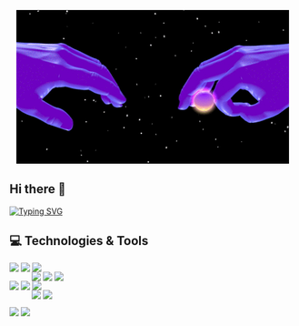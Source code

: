<p align="center">
  <img src="assets/Banner2.gif" alt="Banner"/>
</p>

## Hi there 👋
[![Typing SVG](https://readme-typing-svg.demolab.com?font=Fira+Code&size=22&color=A855F7&width=600&lines=I+am+Developer;I+am+Problem+Solver;I+am+Scout;I+am+Dreamer;I+am+Paul&cursor=true)](https://github.com/IamPaulSt)

## 💻 Technologies & Tools

<p style="line-height:0;">
  <!-- Fila 1 -->
  <span><img src="https://img.shields.io/badge/Java-805AD5?style=for-the-badge&logo=openjdk&logoColor=white" /></span>
  <span><img src="https://img.shields.io/badge/Spring_Boot-805AD5?style=for-the-badge&logo=spring&logoColor=white" /></span>
  <span><img src="https://img.shields.io/badge/HTML-805AD5?style=for-the-badge&logo=html5&logoColor=white" /></span>
  <br>
  <!-- Fila 2 desplazada a la derecha -->
  &nbsp;&nbsp;&nbsp;&nbsp;&nbsp;&nbsp;&nbsp;&nbsp;&nbsp;&nbsp;<span><img src="https://img.shields.io/badge/Flutter-805AD5?style=for-the-badge&logo=flutter&logoColor=white" /></span>
  <span><img src="https://img.shields.io/badge/MySQL-805AD5?style=for-the-badge&logo=mysql&logoColor=white" /></span>
  <span><img src="https://img.shields.io/badge/Git-805AD5?style=for-the-badge&logo=git&logoColor=white" /></span>
  <br>
  <!-- Fila 3 -->
  <span><img src="https://img.shields.io/badge/NestJS-805AD5?style=for-the-badge&logo=nestjs&logoColor=white" /></span>
  <span><img src="https://img.shields.io/badge/Next.js-805AD5?style=for-the-badge&logo=next.js&logoColor=white" /></span>
  <span><img src="https://img.shields.io/badge/TypeScript-805AD5?style=for-the-badge&logo=typescript&logoColor=white" /></span>

  <br>
  <!-- Fila 4 desplazada a la derecha -->
  &nbsp;&nbsp;&nbsp;&nbsp;&nbsp;&nbsp;&nbsp;&nbsp;&nbsp;&nbsp;<span><img src="https://img.shields.io/badge/React-805AD5?style=for-the-badge&logo=react&logoColor=white" /></span>
  <span><img src="https://img.shields.io/badge/Ant_Design-805AD5?style=for-the-badge&logo=ant-design&logoColor=white" /></span>
</p>

<p float="left">
  <img src="https://github-readme-stats.vercel.app/api?username=IamPaulSt&show_icons=true&theme=radical" width="461" />
  <img src="https://github-readme-stats.vercel.app/api/top-langs/?username=IamPaulSt&layout=compact&theme=radical" width="350" />
</p>

<!--

Here are some ideas to get you started:

- 🔭 I’m currently working on ...
- 🌱 I’m currently learning ...
- 👯 I’m looking to collaborate on ...
- 🤔 I’m looking for help with ...
- 💬 Ask me about ...
- 📫 How to reach me: ...
- 😄 Pronouns: ...
- ⚡ Fun fact: ...
-->
